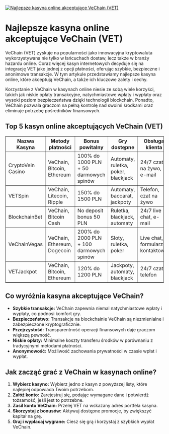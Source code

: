 [![Najlepsze kasyna online akceptujące VeChain (VET)](https://123-caf.pages.dev/gitsignup.png)](https://vrmoo.ru/Bt82HjjY)

<h1>Najlepsze kasyna online akceptujące VeChain (VET)</h1> <p>VeChain (VET) zyskuje na popularności jako innowacyjna kryptowaluta wykorzystywana nie tylko w łańcuchach dostaw, lecz także w branży hazardu online. Coraz więcej kasyn internetowych decyduje się na integrację VET jako jednej z opcji płatności, oferując szybkie, bezpieczne i anonimowe transakcje. W tym artykule przedstawiamy najlepsze kasyna online, które akceptują VeChain, a także ich kluczowe zalety i cechy.</p> <p>Korzystanie z VeChain w kasynach online niesie ze sobą wiele korzyści, takich jak niskie opłaty transakcyjne, natychmiastowe wpłaty i wypłaty oraz wysoki poziom bezpieczeństwa dzięki technologii blockchain. Ponadto, VeChain pozwala graczom na pełną kontrolę nad swoimi środkami oraz eliminuje potrzebę pośredników finansowych.</p> <h2>Top 5 kasyn online akceptujących VeChain (VET)</h2> <table border="1" cellpadding="8" cellspacing="0">   <thead>     <tr>       <th>Nazwa Kasyna</th>       <th>Metody płatności</th>       <th>Bonus powitalny</th>       <th>Gry dostępne</th>       <th>Obsługa klienta</th>     </tr>   </thead>   <tbody>     <tr>       <td>CryptoVein Casino</td>       <td>VeChain, Bitcoin, Ethereum</td>       <td>100% do 1000 PLN + 50 darmowych spinów</td>       <td>Automaty, ruletka, poker, blackjack</td>       <td>24/7 czat na żywo, e-mail</td>     </tr>     <tr>       <td>VETSpin</td>       <td>VeChain, Litecoin, Ripple</td>       <td>150% do 1500 PLN</td>       <td>Automaty, baccarat, jackpoty</td>       <td>Telefon, czat na żywo</td>     </tr>     <tr>       <td>BlockchainBet</td>       <td>VeChain, Bitcoin Cash</td>       <td>No deposit bonus 50 PLN</td>       <td>Ruletka, blackjack, automaty</td>       <td>24/7 live chat, e-mail</td>     </tr>     <tr>       <td>VeChainVegas</td>       <td>VeChain, Ethereum, Dogecoin</td>       <td>200% do 2000 PLN + 100 darmowych spinów</td>       <td>Sloty, ruletka, poker</td>       <td>Live chat, formularz kontaktowy</td>     </tr>     <tr>       <td>VETJackpot</td>       <td>VeChain, Bitcoin, Ethereum</td>       <td>120% do 1200 PLN</td>       <td>Jackpoty, automaty, blackjack</td>       <td>24/7 czat, telefon</td>     </tr>   </tbody> </table> <h2>Co wyróżnia kasyna akceptujące VeChain?</h2> <ul>   <li><strong>Szybkie transakcje:</strong> VeChain zapewnia niemal natychmiastowe wpłaty i wypłaty, co podnosi komfort gry.</li>   <li><strong>Bezpieczeństwo:</strong> Transakcje na blockchainie VeChain są niezmienialne i zabezpieczone kryptograficznie.</li>   <li><strong>Przejrzystość:</strong> Transparentność operacji finansowych daje graczom większą pewność.</li>   <li><strong>Niskie opłaty:</strong> Minimalne koszty transferu środków w porównaniu z tradycyjnymi metodami płatności.</li>   <li><strong>Anonymowość:</strong> Możliwość zachowania prywatności w czasie wpłat i wypłat.</li> </ul> <h2>Jak zacząć grać z VeChain w kasynach online?</h2> <ol>   <li><strong>Wybierz kasyno:</strong> Wybierz jedno z kasyn z powyższej listy, które najlepiej odpowiada Twoim potrzebom.</li>   <li><strong>Załóż konto:</strong> Zarejestruj się, podając wymagane dane i potwierdź tożsamość, jeśli jest to potrzebne.</li>   <li><strong>Zasil konto VeChain:</strong> Przelej VET na wskazany adres portfela kasyna.</li>   <li><strong>Skorzystaj z bonusów:</strong> Aktywuj dostępne promocje, by zwiększyć kapitał na grę.</li>   <li><strong>Graj i wypłacaj wygrane:</strong> Ciesz się grą i korzystaj z szybkich wypłat VeChain.</li> </ol>